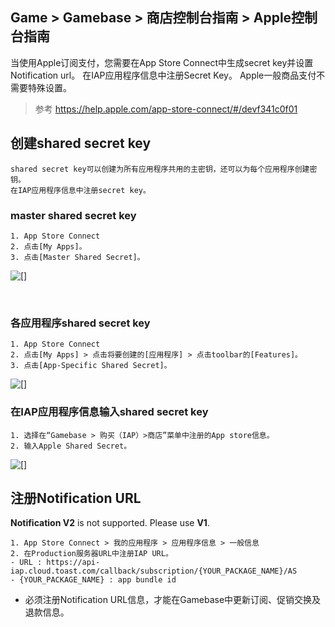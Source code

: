 ## Game > Gamebase > 商店控制台指南 > Apple控制台指南

当使用Apple订阅支付，您需要在App Store Connect中生成secret key并设置Notification url。
在IAP应用程序信息中注册Secret Key。
Apple一般商品支付不需要特殊设置。

> 参考
> https://help.apple.com/app-store-connect/#/devf341c0f01

## 创建shared secret key  
```
shared secret key可以创建为所有应用程序共用的主密钥，还可以为每个应用程序创建密钥。
在IAP应用程序信息中注册secret key。
```

### master shared secret key
```
1. App Store Connect
2. 点击[My Apps]。
3. 点击[Master Shared Secret]。   
```
![[]](http://static.toastoven.net/prod_gamebase/StoreConsoleGuide/iap-console-apple-shared-key-1.png)

<br>

### 各应用程序shared secret key
```
1. App Store Connect
2. 点击[My Apps] > 点击将要创建的[应用程序] > 点击toolbar的[Features]。
3. 点击[App-Specific Shared Secret]。
```
![[]](http://static.toastoven.net/prod_gamebase/StoreConsoleGuide/iap-console-apple-shared-key-2.png)


### 在IAP应用程序信息输入shared secret key
```
1. 选择在“Gamebase > 购买（IAP）>商店”菜单中注册的App store信息。
2. 输入Apple Shared Secret。
```
![[]](http://static.toastoven.net/prod_gamebase/StoreConsoleGuide/iap-console-apple-edit-gamebase.png)



## 注册Notification URL
**Notification V2** is not supported. Please use **V1**.
```
1. App Store Connect > 我的应用程序 > 应用程序信息 > 一般信息 
2. 在Production服务器URL中注册IAP URL。
- URL : https://api-iap.cloud.toast.com/callback/subscription/{YOUR_PACKAGE_NAME}/AS
- {YOUR_PACKAGE_NAME} : app bundle id
```
- 必须注册Notification URL信息，才能在Gamebase中更新订阅、促销交换及退款信息。
